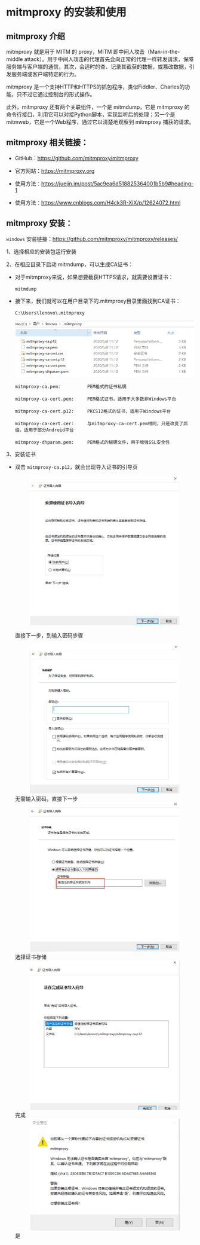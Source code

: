 
# mitmproxy 的安装和使用

## mitmproxy 介绍 

mitmproxy 就是用于 MITM 的 proxy，MITM 即中间人攻击（Man-in-the-middle attack）。用于中间人攻击的代理首先会向正常的代理一样转发请求，保障服务端与客户端的通信，其次，会适时的查、记录其截获的数据，或篡改数据，引发服务端或客户端特定的行为。


mitmproxy 是一个支持HTTP和HTTPS的抓包程序，类似Fiddler、Charles的功能，只不过它通过控制台的形式操作。

此外，mitmproxy 还有两个关联组件，一个是 mitmdump，它是 mitmproxy 的命令行接口，利用它可以对接Python脚本，实现监听后的处理；另一个是mitmweb，它是一个Web程序，通过它以清楚地观察到 mitmproxy 捕获的请求。

## mitmproxy 相关链接：

*   GitHub：https://github.com/mitmproxy/mitmproxy

*   官方网站：https://mitmproxy.org

*   使用方法：https://juejin.im/post/5ac9ea6d518825364001b5b9#heading-1

*   使用方法：https://www.cnblogs.com/H4ck3R-XiX/p/12624072.html


## mitmproxy 安装：

`windows` 安装链接：https://github.com/mitmproxy/mitmproxy/releases/

1、选择相应的安装包运行安装


2、在相应目录下启动 mitmdump，可以生成CA证书：

*   对于mitmproxy来说，如果想要截获HTTPS请求，就需要设置证书：

        mitmdump

*   接下来，我们就可以在用户目录下的.mitmproxy目录里面找到CA证书：

        C:\Users\lenovo\.mitmproxy


    <div align=center><img src="./static/1.jpg"/></div>    

        mitmproxy-ca.pem:          PEM格式的证书私钥

        mitmproxy-ca-cert.pem:     PEM格式证书，适用于大多数非Windows平台

        mitmproxy-ca-cert.p12:     PKCS12格式的证书，适用于Windows平台

        mitmproxy-ca-cert.cer:     与mitmproxy-ca-cert.pem相同，只是改变了后缀，适用于部分Android平台

        mitmproxy-dhparam.pem:     PEM格式的秘钥文件，用于增强SSL安全性


3、安装证书

*   双击 `mitmproxy-ca.p12`，就会出现导入证书的引导页

    <div align=center><img width="400" height="400" src="./static/2.jpg"/></div>    

    直接下一步，到输入密码步骤

    <div align=center><img width="400" height="400" src="./static/3.jpg"/></div>   
    无需输入密码，直接下一步

    <div align=center><img width="400" height="400" src="./static/4.jpg"/></div>   
    选择证书存储

    <div align=center><img width="400" height="400" src="./static/5.jpg"/></div>    
    完成
    <div align=center><img width="400" height="300" src="./static/6.jpg"/></div>    
    是





